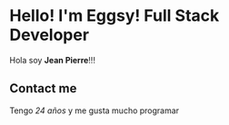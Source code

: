 # Hello! I'm Eggsy! Full Stack Developer
Hola soy **Jean Pierre**!!!

## Contact me
Tengo *24 años* y me gusta mucho programar